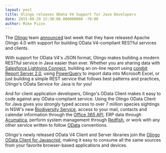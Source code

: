 ```yaml
---
layout: post
title: Olingo releases OData V4 Support for Java Developers
date: 2015-09-29 15:30:00.000000000 -78:00
author: Mike Pizzo
---
```


The [Olingo](https://olingo.apache.org/) team [announced](https://twitter.com/ApacheOlingo?ref_src=twsrc%5Etfw) last week that they have released Apache Olingo 4.0 with support for building OData V4-compliant RESTful services and clients.

With support for OData V4's JSON format, Olingo makes building a modern RESTful service in Java easier than ever. Whether you are sharing data with [Salesforce Lightning Connect](https://developer.salesforce.com/blogs/developer-relations/2015/02/access-salesforce-data-external-sources-lightning-connect.html), building an on-line report using [combit Report Server 2.0](https://www.odata.org/blog/combit-report-server-odata4), using [PowerQuery](https://www.odata.org/blog/microsoft-power-query-for-excel-releases-support-for-odata-v4) to import data into Microsoft Excel, or just building a simple REST service that follows best patterns and practices, Olingo's OData Service for Java is for you! 

And for client application developers, Olingo's OData Client makes it easy to code against any OData-compliant service. Using the Olingo OData Client for Java gives you strongly typed access to over 7 million species sightings in NSW's new [Biodiversity Service](https://www.environment.nsw.gov.au/resources/MinMedia/MinMedia15083101.pdf), access to your mail, contacts and calendar information through the [Office 365 API](https://msdn.microsoft.com/en-us/office/office365/api/api-catalog), ERP data through [Acumatica](https://adn.acumatica.com/acumatica-liberates-erp-with-odata/), perform system management through [Redfish](https://www.dmtf.org/standards/redfish), or work with any other service written to follow [OData](https://www.odata.org) conventions.

Olingo's newly released OData V4 Client and Server libraries join the [Olingo OData Client for Javascript](https://olingo.apache.org/doc/javascript/index.html), making it easy to consume all the same sources from your favorite browser-based applications and devices. 
